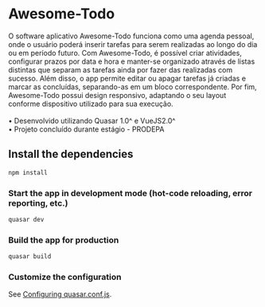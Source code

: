 # Awesome-Todo

O software aplicativo Awesome-Todo funciona como uma agenda pessoal, onde o usuário poderá inserir tarefas para serem realizadas ao longo do dia ou em período futuro. Com Awesome-Todo, é possível criar atividades, configurar prazos por data e hora e manter-se organizado através de listas distintas que separam as tarefas ainda por fazer das realizadas com sucesso. Além disso, o app permite editar ou apagar tarefas já criadas e marcar as concluídas, separando-as em um bloco correspondente. Por fim, Awesome-Todo possui design responsivo, adaptando o seu layout conforme dispositivo utilizado para sua execução.
\
\
• Desenvolvido utilizando Quasar 1.0^ e VueJS2.0^\
• Projeto concluído durante estágio - PRODEPA

## Install the dependencies
```bash
npm install
```

### Start the app in development mode (hot-code reloading, error reporting, etc.)
```bash
quasar dev
```

### Build the app for production
```bash
quasar build
```

### Customize the configuration
See [Configuring quasar.conf.js](https://v1.quasar.dev/quasar-cli/quasar-conf-js).
